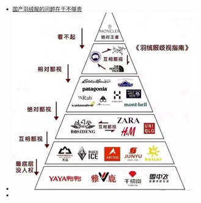 - [国产羽绒服的问题在于不够贵](https://mp.weixin.qq.com/s?__biz=MzI2MzE2NDczMw==&mid=2649753320&idx=1&sn=638c45a3fc8cc0ab146d10dc17e46359&chksm=f244a0bac53329ac5a504286ef797c73b339c3c31706311216e48507a728acac749a961491aa#rd)
- ![image.png](../assets/image_1643862702447_0.png)
-